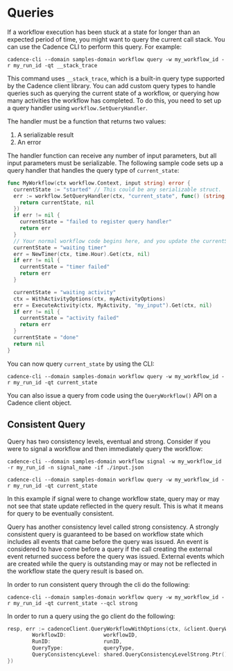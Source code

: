 # Queries

If a workflow execution has been stuck at a state for longer than an expected period of time, you
might want to query the current call stack. You can use the Cadence CLI to perform this query. For
example:

`cadence-cli --domain samples-domain workflow query -w my_workflow_id -r my_run_id -qt __stack_trace`

This command uses `__stack_trace`, which is a built-in query type supported by the Cadence client
library. You can add custom query types to handle queries such as querying the current state of a
workflow, or querying how many activities the workflow has completed. To do this, you need to set
up a query handler using `workflow.SetQueryHandler`.

The handler must be a function that returns two values:
1. A serializable result
2. An error

The handler function can receive any number of input parameters, but all input parameters must be
serializable. The following sample code sets up a query handler that handles the query type of
`current_state`:
```go
func MyWorkflow(ctx workflow.Context, input string) error {
  currentState := "started" // This could be any serializable struct.
  err := workflow.SetQueryHandler(ctx, "current_state", func() (string, error) {
    return currentState, nil
  })
  if err != nil {
    currentState = "failed to register query handler"
    return err
  }
  // Your normal workflow code begins here, and you update the currentState as the code makes progress.
  currentState = "waiting timer"
  err = NewTimer(ctx, time.Hour).Get(ctx, nil)
  if err != nil {
    currentState = "timer failed"
    return err
  }

  currentState = "waiting activity"
  ctx = WithActivityOptions(ctx, myActivityOptions)
  err = ExecuteActivity(ctx, MyActivity, "my_input").Get(ctx, nil)
  if err != nil {
    currentState = "activity failed"
    return err
  }
  currentState = "done"
  return nil
}
```
You can now query `current_state` by using the CLI:

`cadence-cli --domain samples-domain workflow query -w my_workflow_id -r my_run_id -qt current_state`

You can also issue a query from code using the `QueryWorkflow()` API on a Cadence client object.

## Consistent Query

Query has two consistency levels, eventual and strong. Consider if you were to signal a workflow and then
immediately query the workflow:

`cadence-cli --domain samples-domain workflow signal -w my_workflow_id -r my_run_id -n signal_name -if ./input.json`

`cadence-cli --domain samples-domain workflow query -w my_workflow_id -r my_run_id -qt current_state`

In this example if signal were to change workflow state, query may or may not see that state update reflected
in the query result. This is what it means for query to be eventually consistent.

Query has another consistency level called strong consistency. A strongly consistent query is guaranteed
to be based on workflow state which includes all events that came before the query was issued. An event
is considered to have come before a query if the call creating the external event returned success before
the query was issued. External events which are created while the query is outstanding may or may not 
be reflected in the workflow state the query result is based on.

In order to run consistent query through the cli do the following:

`cadence-cli --domain samples-domain workflow query -w my_workflow_id -r my_run_id -qt current_state --qcl strong`

In order to run a query using the go client do the following:

```go
resp, err := cadenceClient.QueryWorkflowWithOptions(ctx, &client.QueryWorkflowWithOptionsRequest{
        WorkflowID:            workflowID,
        RunID:                 runID,
        QueryType:             queryType,
        QueryConsistencyLevel: shared.QueryConsistencyLevelStrong.Ptr(),
})
```
